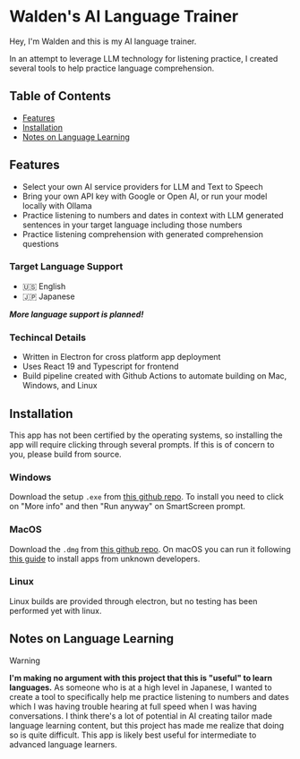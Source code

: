 # Walden's AI Language Trainer

Hey, I'm Walden and this is my AI language trainer.

In an attempt to leverage LLM technology for listening practice, I created several tools to help practice language comprehension. 

## Table of Contents

-   [Features](#features)
-   [Installation](#installation)
-   [Notes on Language Learning](#notes-on-language-learning)


## Features

-   Select your own AI service providers for LLM and Text to Speech
-   Bring your own API key with Google or Open AI, or run your model locally with Ollama
-   Practice listening to numbers and dates in context with LLM generated sentences in your target language including those numbers
-   Practice listening comprehension with generated comprehension questions

### Target Language Support

-   🇺🇸 English
-   🇯🇵 Japanese

***More language support is planned!***

### Techincal Details

-   Written in Electron for cross platform app deployment
-   Uses React 19 and Typescript for frontend
-   Build pipeline created with Github Actions to automate building on Mac, Windows, and Linux


## Installation

This app has not been certified by the operating systems, so installing the app will require clicking through several prompts. If this is of concern to you, please build from source.

### Windows

Download the setup `.exe` from [this github repo](https://github.com/B0sh/language-trainer/releases/latest). To install you need to click on "More info" and then "Run anyway" on SmartScreen prompt.

### MacOS

Download the `.dmg` from [this github repo](https://github.com/B0sh/language-trainer/releases/latest). On macOS you can run it following [this guide](https://support.apple.com/guide/mac-help/mh40616/mac) to install apps from unknown developers.

### Linux

Linux builds are provided through electron, but no testing has been performed yet with linux.

## Notes on Language Learning

> [!WARNING] 
> **I'm making no argument with this project that this is "useful" to learn languages.** As someone who is at a high level in Japanese, I wanted to create a tool to specifically help me practice listening to numbers and dates which I was having trouble hearing at full speed when I was having conversations. I think there's a lot of potential in AI creating tailor made language learning content, but this project has made me realize that doing so is quite difficult. This app is likely best useful for intermediate to advanced language learners.
